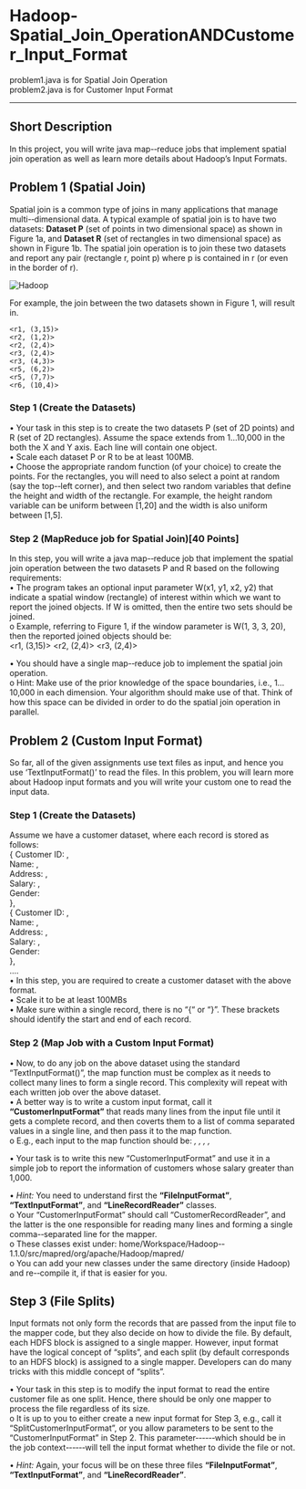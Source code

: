 Hadoop-Spatial_Join_OperationANDCustomer_Input_Format
=====================================================
problem1.java is for Spatial Join Operation    
problem2.java is for Customer Input Format    

<hr/>


## Short Description     
In this project, you will write java map-­‐reduce jobs that implement spatial join operation as well as learn more details about Hadoop’s Input Formats.     
 
 
## Problem  1 (Spatial Join)       
Spatial join is a common type of joins in many applications that manage multi-­‐dimensional data. A typical example  of  spatial  join  is  to  have  two  datasets:  **Dataset  P**  (set  of  points  in  two  dimensional  space)  as shown in Figure 1a, and  **Dataset R**  (set of rectangles in two dimensional space) as shown in Figure 1b. The spatial join operation is to join these two datasets and report any pair (rectangle r, point p) where p is contained in r (or even in the border of r).      

![Hadoop](http://farm9.staticflickr.com/8119/8691360812_ff10a44097.jpg)

For example, the join between the two datasets shown in Figure 1, will result in.    
 
    <r1, (3,15)>  
    <r2, (1,2)> 
    <r2, (2,4)> 
    <r3, (2,4)> 
    <r3, (4,3)> 
    <r5, (6,2)> 
    <r5, (7,7)> 
    <r6, (10,4)> 
 
### Step 1 (Create the Datasets)   
•  Your task in this step is to create the two datasets P (set of 2D points) and R (set of 2D rectangles). Assume the space extends from 1…10,000 in the both the X and Y axis. Each line will contain one object.     
•	Scale each dataset P or R to be at least 100MB.     
•	Choose the appropriate random function (of your choice) to create the points. For the rectangles, you will need to also select a point at random (say the top-­‐left corner), and then select two random variables that define the height and width of the rectangle. For example, the height random variable can be uniform between [1,20] and the width is also uniform between [1,5].      
 
 
### Step 2 (MapReduce job for Spatial Join)[40 Points] 
In this step, you will write a java map-­‐reduce job that implement the spatial join operation between the two datasets P and R based on the following requirements:     
•	The program takes an optional input parameter W(x1, y1, x2, y2) that indicate a spatial window (rectangle) of interest within which we want to report the joined objects. If W is omitted, then the entire two sets should be joined.     
o	Example, referring to Figure 1, if the window parameter is W(1, 3, 3, 20), then the reported joined objects should be:     
    <r1, (3,15)> 
    <r2, (2,4)> 
    <r3, (2,4)> 
 
 
•	You should have a single map-­‐reduce job to implement the spatial join operation.    
o	Hint: Make use of the prior knowledge of the space boundaries, i.e., 1…10,000 in each dimension. Your algorithm should make use of that. Think of how this space can be divided in order to do the spatial join operation in parallel.    

## Problem 2 (Custom Input Format) 
So far, all of the given assignments use text files as input, and hence you use ‘TextInputFormat()’ to read the files. In this problem, you will learn more about Hadoop input formats and you will write your custom one to read the input data.     
 
### Step 1 (Create the Datasets)
Assume we have a customer dataset, where each record is stored as follows:      
    {    Customer ID: <id>,      
         Name: <name>,     
         Address: <addr>,    
         Salary: <salary>,     
         Gender: <gender>      
    },     
    {    Customer ID: <id>,     
         Name: <name>,     
         Address: <addr>,    
         Salary: <salary>,    
         Gender: <gender>      
    },     
    ….     
• In this step, you are required to create a customer dataset with the above format.     
•	Scale it to be at least 100MBs     
•	Make sure within a single record, there is no “{“ or “}”. These brackets should identify the start and end of each record.     
 
### Step 2 (Map Job with a Custom Input Format) 
•	Now, to do any job on the above dataset using the standard “TextInputFormat()”, the map function must be complex as it needs to collect many lines to form a single record. This complexity will repeat with each written job over the above dataset.     
•	A better way is to write a custom input format, call it **“CustomerInputFormat”** that reads many lines from the input file until it gets a complete record, and then coverts them to a list of comma separated values in a single line, and then pass it to the map function.     
o	E.g., each input to the map function should be: *<id>, <name>, <addr>, <salary>, <gender>*     
 
•	Your task is to write this new “CustomerInputFormat” and use it in a simple job to report the information of customers whose salary greater than 1,000.     
 
•	*Hint:* You need to understand first the **“FileInputFormat”**, **“TextInputFormat”**, and **“LineRecordReader”** classes.     
o	Your “CustomerInputFormat” should call “CustomerRecordReader”, and the latter is the one responsible for reading many lines and forming a single comma-­‐separated line for the mapper.  
o These classes exist under:  home/Workspace/Hadoop-­‐1.1.0/src/mapred/org/apache/Hadoop/mapred/   
o You can add your new classes under the same directory (inside Hadoop) and re-­‐compile it, if that is easier for you.    
 

## Step 3 (File Splits)
Input formats not only form the records that are passed from the input file to the mapper code, but they also decide on how to divide the file. By default, each HDFS block is assigned to a single mapper. However, input format have the logical concept of “splits”, and each split (by default corresponds to an HDFS block) is assigned to a single mapper. Developers can do many tricks with this middle concept of “splits”.     
 
•	Your task in this step is to modify the input format to read the entire customer file as one split. Hence, there should be only one mapper to process the file regardless of its size.    
o	It is up to you to either create a new input format for Step 3, e.g., call it “SplitCustomerInputFormat”, or you allow parameters to be sent to the “CustomerInputFormat” in Step 2. This parameter-­‐-­‐-­‐which should be in the job context-­‐-­‐-­‐will tell the input format whether to divide the file or not. 
 
•	*Hint:* Again, your focus will be on these three files **“FileInputFormat”**, **“TextInputFormat”**, and **“LineRecordReader”**. 

 	 
